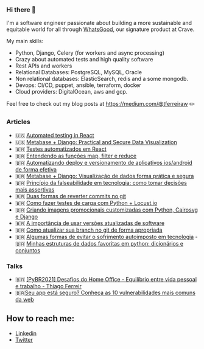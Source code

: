### Hi there 👋

I'm a software engineer passionate about building a more sustainable and equitable world for all through [WhatsGood](https://sourcewhatsgood.com/), our signature product at Crave.

My main skills:
- Python, Django, Celery (for workers and async processing)
- Crazy about automated tests and high quality software
- Rest APIs and workers
- Relational Databases: PostgreSQL, MySQL, Oracle
- Non relational databases: ElasticSearch, redis and a some mongodb.
- Devops: CI/CD, puppet, ansible, terraform, docker
- Cloud providers: DigitalOcean, aws and gcp.

Feel free to check out my blog posts at https://medium.com/@tferreiraw ✏️

### Articles 
- 🇺🇸 [Automated testing in React](https://medium.com/@tferreiraw/automated-testing-in-react-df9c483f3610)
- 🇺🇸 [Metabase + Django: Practical and Secure Data Visualization](https://medium.com/whatsgooddev/metabase-django-practical-and-secure-data-visualization-f7b4ebcb5e3b)
- 🇧🇷 [Testes automatizados em React](https://medium.com/luizalabs/testes-automatizados-em-react-e431db826d65)
- 🇧🇷 [Entendendo as funções map, filter e reduce](https://medium.com/luizalabs/entendendo-as-fun%C3%A7%C3%B5es-map-filter-e-reduce-2569888ae084)
- 🇧🇷 [Automatizando deploy e versionamento de aplicativos ios/android de forma efetiva](https://medium.com/whatsgooddev/automatizando-deploy-e-versionamento-de-aplicativos-ios-android-de-forma-efetiva-eff4e73a6602)
- 🇧🇷 [Metabase + Django: Visualização de dados forma prática e segura](https://medium.com/whatsgooddev/metabase-django-visualiza%C3%A7%C3%A3o-de-dados-forma-pr%C3%A1tica-e-segura-233f0307a349)
- 🇧🇷 [Princípio da falseabilidade em tecnologia: como tomar decisões mais assertivas](https://medium.com/whatsgooddev/princ%C3%ADpio-da-falseabilidade-em-tecnologia-como-tomar-decis%C3%B5es-mais-assertivas-9fbbff9be6fc)
- 🇧🇷 [Duas formas de reverter commits no git](https://medium.com/whatsgooddev/duas-formas-de-reverter-commits-no-git-f5b89e8dbcf1)
- 🇧🇷 [Como fazer testes de carga com Python + Locust.io](https://medium.com/whatsgooddev/como-fazer-testes-de-carga-com-python-locust-io-55ec6ae841b)
- 🇧🇷 [Criando imagens promocionais customizadas com Python, Cairosvg e Django](https://medium.com/whatsgooddev/criando-imagens-promocionais-customizadas-com-python-cairosvg-e-django-3062d0d25942)
- 🇧🇷 [A importância de usar versões atualizadas de software](https://medium.com/whatsgooddev/a-import%C3%A2ncia-de-usar-vers%C3%B5es-atualizadas-de-software-ef744692a23a)
- 🇧🇷 [Como atualizar sua branch no git de forma apropriada](https://medium.com/whatsgooddev/como-atualizar-sua-branch-no-git-de-forma-apropriada-ccbc932c3a1c)
- 🇧🇷 [Algumas formas de evitar o sofrimento autoimposto em tecnologia](https://medium.com/whatsgooddev/algumas-formas-de-evitar-o-sofrimento-autoimposto-em-tecnologia-9bbf0d00492c)
-🇧🇷 [Minhas estruturas de dados favoritas em python: dicionários e conjuntos](https://medium.com/whatsgooddev/minhas-estruturas-de-dados-favoritas-em-python-dicion%C3%A1rios-e-conjuntos-ac08fd273116)





### Talks
- 🇧🇷 [[PyBR2021] Desafios do Home Office - Equilíbrio entre vida pessoal e trabalho - Thiago Ferreir](https://www.youtube.com/watch?v=LqlhqkRwamw&t=16s&ab_channel=pythonbrasil)
- 🇧🇷[Seu app está seguro? Conheça as 10 vulnerabilidades mais comuns da web](https://www.youtube.com/watch?v=FtSQ7OwsNoU)


## How to reach me:
- [Linkedin](https://www.linkedin.com/in/thiago-ferreira-380427a8/)
- [Twitter](https://twitter.com/tferreiraw) 
